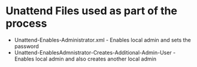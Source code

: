 # Unattend Files used as part of the process

- Unattend-Enables-Administrator.xml - Enables local admin and sets the password
- Unattend-EnablesAdmnistrator-Creates-Additional-Admin-User - Enables local admin and also creates another local admin